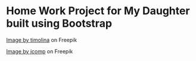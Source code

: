 # Home Work Project for My Daughter built using Bootstrap

<a href="https://www.freepik.com/free-photo/ragdoll-breed-cat-face-close-up_7012188.htm#query=ragdoll&position=1&from_view=keyword&track=sph&uuid=80ab3fc4-5880-4059-bea2-6f95fb330ed4">Image by timolina</a> on Freepik

<a href="https://www.freepik.com/free-photo/kitty-cats-pillow_5554758.htm#query=kitten&position=10&from_view=keyword&track=sph&uuid=2655ec57-31f2-44ed-a163-c701658445ae">Image by jcomp</a> on Freepik